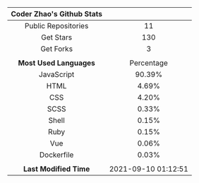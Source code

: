| **Coder Zhao's Github Stats** | |
|:-:|:-:|
| Public Repositories | 11 |
| Get Stars | 130 |
| Get Forks | 3 |
| | |
| **Most Used Languages** | Percentage |
| JavaScript | 90.39% |
| HTML | 4.69% |
| CSS | 4.20% |
| SCSS | 0.33% |
| Shell | 0.15% |
| Ruby | 0.15% |
| Vue | 0.06% |
| Dockerfile | 0.03% |
| | |
| **Last Modified Time** | 2021-09-10 01:12:51 |